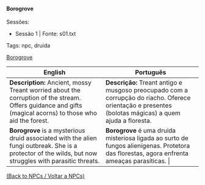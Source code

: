 
#### Borogrove

Sessões:  
- Sessão 1 | Fonte: s01.txt

Tags: npc, druida

[Borogrove](borogrove.png)

| English                                                                                                                                                    | Português                                                                                                                                              |
| ---------------------------------------------------------------------------------------------------------------------------------------------------------- | ------------------------------------------------------------------------------------------------------------------------------------------------------ |
| **Description:** Ancient, mossy Treant worried about the corruption of the stream. Offers guidance and gifts (magical acorns) to those who aid the forest. | **Descrição:** Treant antigo e musgoso preocupado com a corrupção do riacho. Oferece orientação e presentes (bolotas mágicas) a quem ajuda a floresta. |
| **Borogrove** is a mysterious druid associated with the alien fungi outbreak. She is a protector of the wilds, but now struggles with parasitic threats.   | **Borogrove** é uma druida misteriosa ligada ao surto de fungos alienígenas. Protetora das florestas, agora enfrenta ameaças parasíticas. \|           |


[(Back to NPCs / Voltar a NPCs)](npcs_list.md)



















